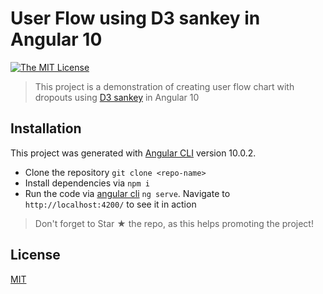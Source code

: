 # User Flow using D3 sankey in Angular 10

[![The MIT License](https://img.shields.io/badge/license-MIT-orange.svg?style=flat-square)](LICENSE)

> This project is a demonstration of creating user flow chart with dropouts using [D3 sankey](https://github.com/d3/d3-sankey) in Angular 10



## Installation

This project was generated with [Angular CLI](https://github.com/angular/angular-cli) version 10.0.2.

- Clone the repository `git clone <repo-name>`
- Install dependencies via `npm i`
- Run the code via [angular cli](https://cli.angular.io/) `ng serve`. Navigate to `http://localhost:4200/` to see it in action

> Don't forget to Star ★ the repo, as this helps promoting the project!

## License

[MIT](LICENSE)
